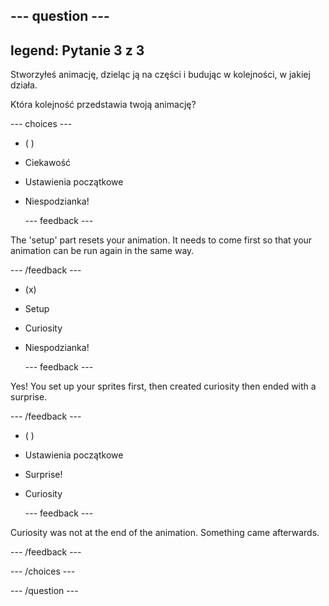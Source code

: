 --- question ---
---
legend: Pytanie 3 z 3
---

Stworzyłeś animację, dzieląc ją na części i budując w kolejności, w jakiej działa.

Która kolejność przedstawia twoją animację?

--- choices ---

- ( )
+ Ciekawość

+ Ustawienia początkowe

+ Niespodzianka!

  --- feedback ---

 The 'setup' part resets your animation. It needs to come first so that your animation can be run again in the same way.

  --- /feedback ---

- (x)
+ Setup

+ Curiosity

+ Niespodzianka!


  --- feedback ---

 Yes! You set up your sprites first, then created curiosity then ended with a surprise.

  --- /feedback ---

- ( )
+ Ustawienia początkowe

+ Surprise!

+ Curiosity

  --- feedback ---

 Curiosity was not at the end of the animation. Something came afterwards.

  --- /feedback ---

--- /choices ---

--- /question ---
